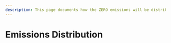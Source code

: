 ```yaml
---
description: This page documents how the ZERO emissions will be distributed over time
---
```


# Emissions Distribution

